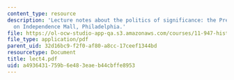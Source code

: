 ```yaml
---
content_type: resource
description: 'Lecture notes about the politics of significance: the President''s House
  on Independence Mall, Philadelphia.'
file: https://ol-ocw-studio-app-qa.s3.amazonaws.com/courses/11-947-history-and-theory-of-historic-preservation-spring-2007/a4936431759b6e483eaeb44cbffe8953_lect4.pdf
file_type: application/pdf
parent_uid: 32d16bc9-f2f0-af80-a8cc-17ceef1344bd
resourcetype: Document
title: lect4.pdf
uid: a4936431-759b-6e48-3eae-b44cbffe8953
---
```

